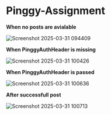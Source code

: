 # Pinggy-Assignment

**When no posts are avialable**

![Screenshot 2025-03-31 094409](https://github.com/user-attachments/assets/57d3b015-0f34-4335-b3a0-6560d52f8e91)

**When PinggyAuthHeader is missing**

![Screenshot 2025-03-31 100426](https://github.com/user-attachments/assets/df13ad89-eec9-452a-9117-5b610852dabd)


**When PinggyAuthHeader is passed**

![Screenshot 2025-03-31 100636](https://github.com/user-attachments/assets/9da0a6e1-9be4-4fa3-ac27-87ef09dc8c2b)


**After successfull post**

![Screenshot 2025-03-31 100713](https://github.com/user-attachments/assets/50a07e67-ca8f-4c7e-bd81-8ce9e9630796)

